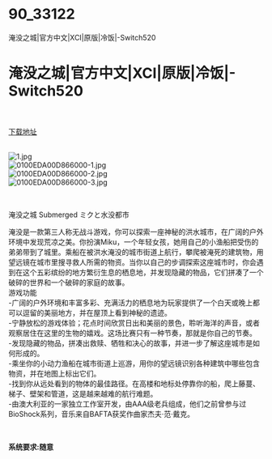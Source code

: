 # 90_33122
淹没之城|官方中文|XCI|原版|冷饭|-Switch520
# 淹没之城|官方中文|XCI|原版|冷饭|-Switch520
 <br/></br>
[下载地址](https://www.switch520.cc/article/33122 "下载地址")
<br/></br>

<p><img title="1.jpg" src="https://www.switch520.cc/muke_img/2022_06_19_74837385a84dc.jpg" alt="1.jpg"><br>
<img title="0100EDA00D866000-1.jpg" src="https://www.switch520.cc/muke_img/2022_06_19_72fcd23c6ffc9.jpg" alt="0100EDA00D866000-1.jpg"><br>
<img title="0100EDA00D866000-2.jpg" src="https://www.switch520.cc/muke_img/2022_06_19_0302ceb6b8591.jpg" alt="0100EDA00D866000-2.jpg"><br>
<img title="0100EDA00D866000-3.jpg" src="https://www.switch520.cc/muke_img/2022_06_19_1ab39d6d5c51f.jpg" alt="0100EDA00D866000-3.jpg"></p>
<p>&nbsp;</p>
<p>淹没之城 Submerged ミクと水没都市</p>
<p>淹没是一款第三人称无战斗游戏，你可以探索一座神秘的洪水城市，在广阔的户外环境中发现荒凉之美。你扮演Miku，一个年轻女孩，她用自己的小渔船把受伤的弟弟带到了城里。乘船在被洪水淹没的城市街道上航行，攀爬被淹死的建筑物，用望远镜在城市里搜寻救人所需的物资。当你以自己的步调探索这座城市时，你会遇到在这个五彩缤纷的地方繁衍生息的栖息地，并发现隐藏的物品，它们拼凑了一个破碎的世界和一个破碎的家庭的故事。<br>
游戏功能<br>
-广阔的户外环境和丰富多彩、充满活力的栖息地为玩家提供了一个白天或晚上都可以逗留的美丽地方，并在屋顶上看到神秘的遗迹。<br>
-宁静放松的游戏体验；花点时间欣赏日出和美丽的景色，聆听海洋的声音，或者观察居住在这里的生物的嬉戏。这场比赛只有一种节奏，那就是你自己的节奏。<br>
-发现隐藏的物品，拼凑出救赎、牺牲和决心的故事，并进一步了解这座城市是如何形成的。<br>
-乘坐你的小动力渔船在城市街道上巡游，用你的望远镜识别各种建筑中哪些包含物资，并在地图上标出它们。<br>
-找到你从远处看到的物体的最佳路径。在高楼和地标处停靠你的船，爬上藤蔓、梯子、壁架和管道，这是越来越难的航行难题。<br>
-由澳大利亚的一家独立工作室开发，由AAA级老兵组成，他们之前曾参与过BioShock系列，音乐来自BAFTA获奖作曲家杰夫·范·戴克。</p>
<p>&nbsp;</p>
<p><strong>系统要求:随意</strong></p>



